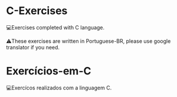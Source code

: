 # C-Exercises
💻Exercises completed with C language.

⚠️These exercises are written in Portuguese-BR, please use google translator if you need.

# Exercícios-em-C
💻Exercícos realizados com a linguagem C.
